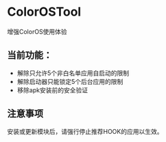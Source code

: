 # ColorOSTool

增强ColorOS使用体验

## 当前功能：
- 解除只允许5个非白名单应用自启动的限制  
- 解除启动器只能锁定5个后台应用的限制
- 移除apk安装前的安全验证

## 注意事项
安装或更新模块后，请强行停止推荐HOOK的应用以生效。

